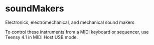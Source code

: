 # soundMakers
Electronics, electromechanical, and mechanical sound makers


To control these instruments from a MIDI keyboard or sequencer, use Teensy 4.1 in MIDI Host USB mode.
